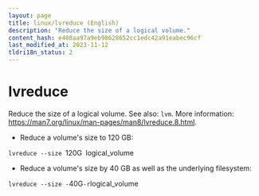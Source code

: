 ```yaml
---
layout: page
title: linux/lvreduce (English)
description: "Reduce the size of a logical volume."
content_hash: e408aa97a9eb98628652cc1edc42a91eabec96cf
last_modified_at: 2023-11-12
tldri18n_status: 2
---
```

# lvreduce

Reduce the size of a logical volume.
See also: `lvm`.
More information: <https://man7.org/linux/man-pages/man8/lvreduce.8.html>.

- Reduce a volume's size to 120 GB:

`lvreduce --size `<span class="tldr-var badge badge-pill bg-dark-lm bg-white-dm text-white-lm text-dark-dm font-weight-bold">120G</span>` `<span class="tldr-var badge badge-pill bg-dark-lm bg-white-dm text-white-lm text-dark-dm font-weight-bold">logical_volume</span>

- Reduce a volume's size by 40 GB as well as the underlying filesystem:

`lvreduce --size -`<span class="tldr-var badge badge-pill bg-dark-lm bg-white-dm text-white-lm text-dark-dm font-weight-bold">40G</span>` -r `<span class="tldr-var badge badge-pill bg-dark-lm bg-white-dm text-white-lm text-dark-dm font-weight-bold">logical_volume</span>
